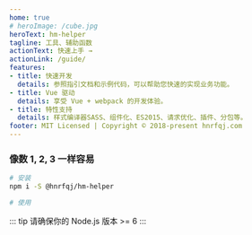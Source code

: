 ```yaml
---
home: true
# heroImage: /cube.jpg
heroText: hm-helper
tagline: 工具、辅助函数
actionText: 快速上手 →
actionLink: /guide/
features:
- title: 快速开发
  details: 参照指引文档和示例代码，可以帮助您快速的实现业务功能。
- title: Vue 驱动
  details: 享受 Vue + webpack 的开发体验。
- title: 特性支持
  details: 样式编译器SASS、组件化、ES2015、请求优化、插件、分包等。
footer: MIT Licensed | Copyright © 2018-present hnrfqj.com
---
```



### 像数 1, 2, 3 一样容易

``` bash
# 安装
npm i -S @hnrfqj/hm-helper

# 使用
```

::: tip
请确保你的 Node.js 版本 >= 6
:::
